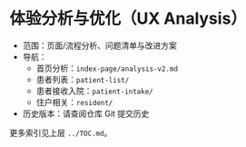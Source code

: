 # 体验分析与优化（UX Analysis）

- 范围：页面/流程分析、问题清单与改进方案
- 导航：
  - 首页分析：`index-page/analysis-v2.md`
  - 患者列表：`patient-list/`
  - 患者接收入院：`patient-intake/`
  - 住户相关：`resident/`
- 历史版本：请查阅仓库 Git 提交历史

更多索引见上层 `../TOC.md`。
